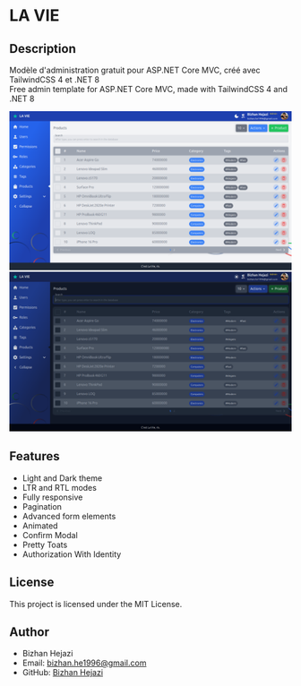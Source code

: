 # LA VIE

## Description
Modèle d'administration gratuit pour ASP.NET Core MVC, créé avec TailwindCSS 4 et .NET 8  
Free admin template for ASP.NET Core MVC, made with TailwindCSS 4 and .NET 8

![Light mode](demo-light.png)
![Dark mode](demo-dark.png)

## Features
- Light and Dark theme
- LTR and RTL modes
- Fully responsive
- Pagination
- Advanced form elements
- Animated
- Confirm Modal
- Pretty Toats
- Authorization With Identity

## License
This project is licensed under the MIT License.

## Author
- Bizhan Hejazi
- Email: bizhan.he1996@gmail.com
- GitHub: [Bizhan Hejazi](https://www.linkedin.com/in/bizhan-hejazi-568152226/)